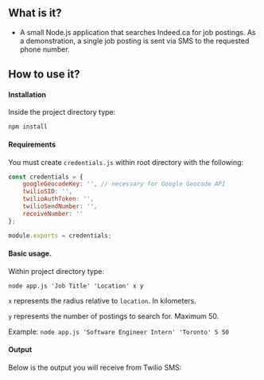 ## What is it?
- A small Node.js application that searches Indeed.ca for job postings. As a demonstration, a single job posting is sent via SMS to the requested phone number.

## How to use it?

#### Installation
Inside the project directory type:
```
npm install
```

#### Requirements
You must create `credentials.js` within root directory with the following:

```javascript
const credentials = {
    googleGeocodeKey: '', // necessary for Google Geocode API
    twilioSID: '',
    twilioAuthToken: '',
    twilioSendNumber: '',
    receiveNumber: ''
};

module.exports = credentials;
```

#### Basic usage.
Within project directory type:

`node app.js 'Job Title' 'Location' x y`

`x` represents the radius relative to `location`. In kilometers.

`y` represents the number of postings to search for. Maximum 50.

Example: `node app.js 'Software Engineer Intern' 'Toronto' 5 50`

#### Output
Below is the output you will receive from Twilio SMS:
